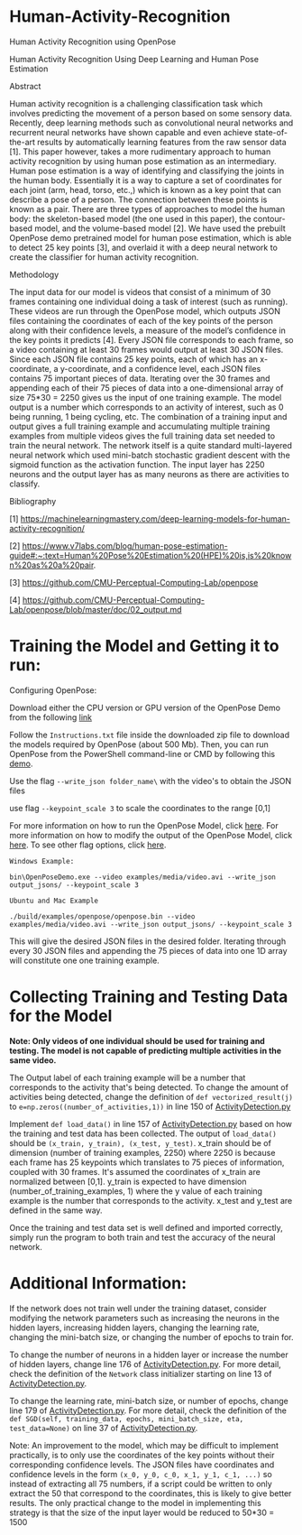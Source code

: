 # Human-Activity-Recognition
Human Activity Recognition using OpenPose

Human Activity Recognition Using Deep Learning and Human Pose Estimation

Abstract

Human activity recognition is a challenging classification task which involves predicting the movement of a person based on some sensory data. Recently, deep learning methods such as convolutional neural networks and recurrent neural networks have shown capable and even achieve state-of-the-art results by automatically learning features from the raw sensor data [1]. This paper however, takes a more rudimentary approach to human activity recognition by using human pose estimation as an intermediary. Human pose estimation is a way of identifying and classifying the joints in the human body. Essentially it is a way to capture a set of coordinates for each joint (arm, head, torso, etc.,) which is known as a key point that can describe a pose of a person. The connection between these points is known as a pair. There are three types of approaches to model the human body: the skeleton-based model (the one used in this paper), the contour-based model, and the volume-based model [2]. We have used the prebuilt OpenPose demo pretrained model for human pose estimation, which is able to detect 25 key points [3], and overlaid it with a deep neural network to create the classifier for human activity recognition.
 
Methodology

The input data for our model is videos that consist of a minimum of 30 frames containing one individual doing a task of interest (such as running). These videos are run through the OpenPose model, which outputs JSON files containing the coordinates of each of the key points of the person along with their confidence levels, a measure of the model’s confidence in the key points it predicts [4]. Every JSON file corresponds to each frame, so a video containing at least 30 frames would output at least 30 JSON files. Since each JSON file contains 25 key points, each of which has an x-coordinate, a y-coordinate, and a confidence level, each JSON files contains 75 important pieces of data. Iterating over the 30 frames and appending each of their 75 pieces of data into a one-dimensional array of size 75*30 = 2250 gives us the input of one training example. The model output is a number which corresponds to an activity of interest, such as 0 being running, 1 being cycling, etc. The combination of a training input and output gives a full training example and accumulating multiple training examples from multiple videos gives the full training data set needed to train the neural network. The network itself is a quite standard multi-layered neural network which used mini-batch stochastic gradient descent with the sigmoid function as the activation function. The input layer has 2250 neurons and the output layer has as many neurons as there are activities to classify. 

Bibliography

[1] https://machinelearningmastery.com/deep-learning-models-for-human-activity-recognition/

[2] https://www.v7labs.com/blog/human-pose-estimation-guide#:~:text=Human%20Pose%20Estimation%20(HPE)%20is,is%20known%20as%20a%20pair.

[3] https://github.com/CMU-Perceptual-Computing-Lab/openpose

[4] https://github.com/CMU-Perceptual-Computing-Lab/openpose/blob/master/doc/02_output.md

# Training the Model and Getting it to run:

Configuring OpenPose:

Download either the CPU version or GPU version of the OpenPose Demo from the following [link](https://github.com/CMU-Perceptual-Computing-Lab/openpose/releases)

Follow the `Instructions.txt` file inside the downloaded zip file to download the models required by OpenPose (about 500 Mb).
Then, you can run OpenPose from the PowerShell command-line or CMD by following this [demo](https://github.com/CMU-Perceptual-Computing-Lab/openpose/blob/master/doc/01_demo.md).


Use the flag `--write_json folder_name\` with the video's to obtain the JSON files

use flag `--keypoint_scale 3` to scale the coordinates to the range [0,1]

For more information on how to run the OpenPose Model, click [here](https://github.com/CMU-Perceptual-Computing-Lab/openpose/blob/master/doc/01_demo.md). For more information on how to modify the output of the OpenPose Model, click [here](https://github.com/CMU-Perceptual-Computing-Lab/openpose/blob/master/doc/02_output.md). To see other flag options, click [here](https://github.com/CMU-Perceptual-Computing-Lab/openpose/blob/master/include/openpose/flags.hpp).
```
Windows Example:

bin\OpenPoseDemo.exe --video examples/media/video.avi --write_json output_jsons/ --keypoint_scale 3
```

```
Ubuntu and Mac Example

./build/examples/openpose/openpose.bin --video examples/media/video.avi --write_json output_jsons/ --keypoint_scale 3
```

This will give the desired JSON files in the desired folder. Iterating through every 30 JSON files and appending the 75 pieces of data into one 1D array will constitute one one training example.

# Collecting Training and Testing Data for the Model

**Note: Only videos of one individual should be used for training and testing. The model is not capable of predicting multiple activities in the same video.**

The Output label of each training example will be a number that corresponds to the activity that's being detected. To change the amount of activities being detected, change the definition of `def vectorized_result(j)` to `e=np.zeros((number_of_activities,1))` in line 150 of [ActivityDetection.py](ActivityDetection.py)

Implement `def load_data()` in line 157 of [ActivityDetection.py](ActivityDetection.py) based on how the training and test data has been collected. The output of `load_data()` should be `(x_train, y_train), (x_test, y_test)`. x_train should be of dimension (number of training examples, 2250) where 2250 is because each frame has 25 keypoints which translates to 75 pieces of information, coupled with 30 frames. It's assumed the coordinates of x_train are normalized between [0,1]. y_train is expected to have dimension (number_of_training_examples, 1) where the y value of each training example is the number that corresponds to the activity. x_test and y_test are defined in the same way. 

Once the training and test data set is well defined and imported correctly, simply run the program to both train and test the accuracy of the neural network.

# Additional Information:
If the network does not train well under the training dataset, consider modifying the network parameters such as increasing the neurons in the hidden layers, increasing hidden layers, changing the learning rate, changing the mini-batch size, or changing the number of epochs to train for.

To change the number of neurons in a hidden layer or increase the number of hidden layers, change line 176 of [ActivityDetection.py](ActivityDetection.py). For more detail, check the definition of the `Network` class initializer starting on line 13 of [ActivityDetection.py](ActivityDetection.py).

To change the learning rate, mini-batch size, or number of epochs, change line 179 of [ActivityDetection.py](ActivityDetection.py). For more detail, check the definition of the `def SGD(self, training_data, epochs, mini_batch_size, eta, test_data=None)` on line 37 of [ActivityDetection.py](ActivityDetection.py).

Note: An improvement to the model, which may be difficult to implement practically, is to only use the coordinates of the key points without their corresponding confidence levels. The JSON files have coordinates and confidence levels in the form `(x_0, y_0, c_0, x_1, y_1, c_1, ...)` so instead of extracting all 75 numbers, if a script could be written to only extract the 50 that correspond to the coordinates, this is likely to give better results. The only practical change to the model in implementing this strategy is that the size of the input layer would be reduced to 50*30 = 1500
